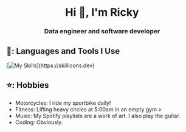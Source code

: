 <h1 align="center">Hi 👋, I'm Ricky</h1>
<h3 align="center">Data engineer and software developer</h3>

## 👻: Languages and Tools I Use
[![My Skills](https://skillicons.dev/icons?i=py,cs,cpp,dotnet,flask,mysql,docker,azure,)](https://skillicons.dev)

## ⭐: Hobbies
- Motorcycles: I ride my sportbike daily!
- Fitness: Lifting heavy circles at 5:00am in an empty gym >
- Music: My Spotify playlists are a work of art. I also play the guitar.
- Coding: Obviously.
